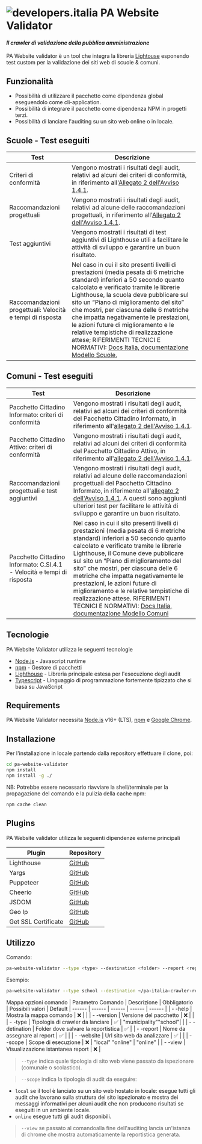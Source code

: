 # ![developers.italia](https://avatars1.githubusercontent.com/u/15377824?s=36&v=4 "developers.italia") PA Website Validator

#### _Il crawler di validazione della pubblica amministrazione_

PA Website validator è un tool che integra la libreria [Lightouse][lighthouse] esponendo test custom per la validazione dei siti web di scuole & comuni.

## Funzionalità

- Possibilità di utilizzare il pacchetto come dipendenza global eseguendolo come cli-application.
- Possibilità di integrare il pacchetto come dipendenza NPM in progetti terzi.
- Possibilità di lanciare l'auditing su un sito web online o in locale.

## Scuole - Test eseguiti

| Test                                                      | Descrizione |
| --------------------------------------------------------- | ----------- |
| Criteri di conformità                                     | Vengono mostrati i risultati degli audit, relativi ad alcuni dei criteri di conformità, in riferimento all'[Allegato 2 dell'Avviso 1.4.1](https://areariservata.padigitale2026.gov.it/Pa_digitale2026_dettagli_avviso?id=a017Q00000dk82wQAA#allegati).         |
| Raccomandazioni progettuali                               | Vengono mostrati i risultati degli audit, relativi ad alcune delle raccomandazioni progettuali, in riferimento all'[Allegato 2 dell'Avviso 1.4.1](https://areariservata.padigitale2026.gov.it/Pa_digitale2026_dettagli_avviso?id=a017Q00000dk82wQAA#allegati).         |
| Test aggiuntivi                                           | Vengono mostrati i risultati di test aggiuntivi di Lighthouse utili a facilitare le attività di sviluppo e garantire un buon risultato.         |
| Raccomandazioni progettuali: Velocità e tempi di risposta | Nel caso in cui il sito presenti livelli di prestazioni (media pesata di 6 metriche standard) inferiori a 50 secondo quanto calcolato e verificato tramite le librerie Lighthouse, la scuola deve pubblicare sul sito un “Piano di miglioramento del sito” che mostri, per ciascuna delle 6 metriche che impatta negativamente le prestazioni, le azioni future di miglioramento e le relative tempistiche di realizzazione attese; RIFERIMENTI TECNICI E NORMATIVI: [Docs Italia, documentazione Modello Scuole.](https://docs.italia.it/italia/designers-italia/design-scuole-docs/it/v2022.1/index.html)         |

## Comuni - Test eseguiti

| Test                                                      | Descrizione |
| --------------------------------------------------------- | ----------- |
| Pacchetto Cittadino Informato: criteri di conformità                                    | Vengono mostrati i risultati degli audit, relativi ad alcuni dei criteri di conformità del Pacchetto Cittadino Informato, in riferimento all'[allegato 2 dell'Avviso 1.4.1](https://areariservata.padigitale2026.gov.it/Pa_digitale2026_dettagli_avviso?id=a017Q00000dk829QAA#allegati).         |
| Pacchetto Cittadino Attivo: criteri di conformità                               | Vengono mostrati i risultati degli audit, relativi ad alcuni dei criteri di conformità del Pacchetto Cittadino Attivo, in riferimento all'[allegato 2 dell'Avviso 1.4.1](https://www.nic.it/sites/default/files/docs/comuni_list.html).         |
| Raccomandazioni progettuali e test aggiuntivi                                          | Vengono mostrati i risultati degli audit, relativi ad alcune delle raccomandazioni progettuali del Pacchetto Cittadino Informato, in riferimento all'[allegato 2 dell'Avviso 1.4.1](https://areariservata.padigitale2026.gov.it/Pa_digitale2026_dettagli_avviso?id=a017Q00000dk829QAA#allegati). A questi sono aggiunti ulteriori test per facilitare le attività di sviluppo e garantire un buon risultato.         |
| Pacchetto Cittadino Informato: C.SI.4.1 - Velocità e tempi di risposta | Nel caso in cui il sito presenti livelli di prestazioni (media pesata di 6 metriche standard) inferiori a 50 secondo quanto calcolato e verificato tramite le librerie Lighthouse, il Comune deve pubblicare sul sito un “Piano di miglioramento del sito” che mostri, per ciascuna delle 6 metriche che impatta negativamente le prestazioni, le azioni future di miglioramento e le relative tempistiche di realizzazione attese. RIFERIMENTI TECNICI E NORMATIVI: [Docs Italia, documentazione Modello Comuni](https://docs.italia.it/italia/designers-italia/design-comuni-docs/)         |

## Tecnologie

PA Website Validator utilizza le seguenti tecnologie

- [Node.js] - Javascript runtime
- [npm] - Gestore di pacchetti
- [Lighthouse] - Libreria principale estesa per l'esecuzione degli audit
- [Typescript] - Linguaggio di programmazione fortemente tipizzato che si basa su JavaScript

## Requirements

PA Website Validator necessita [Node.js](https://nodejs.org/it/) v16+ (LTS), [npm] e [Google Chrome](https://www.google.com/chrome/).

## Installazione

Per l'installazione in locale partendo dalla repository effettuare il clone, poi:

```sh
cd pa-website-validator
npm install
npm install -g ./
```

NB: Potrebbe essere necessario riavviare la shell/terminale per la propagazione del comando e la pulizia della cache npm:

```sh
npm cache clean
```

## Plugins

PA Website validator utilizza le seguenti dipendenze esterne principali

| Plugin              | Repository                        |
| ------------------- | --------------------------------- |
| Lighthouse          | [GitHub][lighthouse-url]          |
| Yargs               | [GitHub][yargs-url]               |
| Puppeteer           | [GitHub][puppeteer-url]           |
| Cheerio             | [GitHub][cheerio-url]             |
| JSDOM               | [GitHub][jsdom-url]               |
| Geo Ip              | [GitHub][geoip-url]               |
| Get SSL Certificate | [GitHub][get-ssl-certificate-url] |

## Utilizzo

Comando:

```bash
pa-website-validator --type <type> --destination <folder> --report <report_name> --website <url> --scope <local|online|local-information-architecture|online-information-architecture[online]> --view
```

Esempio:

```bash
pa-website-validator --type school --destination ~/pa-italia-crawler-reports --report myreport --website https://www.ismonnet.edu.it/ --scope online --view
```

Mappa opzioni comando
| Parametro Comando | Descrizione | Obbligatorio | Possibili valori | Default
| ------ | ------ | ------ | ------ | ------ |
| - -help | Mostra la mappa comando | ❌ | |
| - -version | Versione del pacchetto | ❌ | |
| - -type | Tipologia di crawler da lanciare | ✅ | "municipality""school"| |
| - -detination | Folder dove salvare la reportistica | ✅ |
| - -report | Nome da assegnare al report | ✅ | |
| - -website | Url sito web da analizzare | ✅ | |
| - -scope | Scope di esecuzione | ❌ | "local" "online" | "online" |
| - -view | Visualizzazione istantanea report | ❌ |

> `--type` indica quale tipologia di sito web viene passato da ispezionare (comunale o scolastico).


> `--scope` indica la tipologia di audit da eseguire:
- `local` se il tool è lanciato su un sito web hostato in locale: esegue tutti gli audit che lavorano sulla struttura del sito ispezionato e mostra dei messaggi informativi per alcuni audit che non producono risultati se eseguiti in un ambiente locale.
- `online` esegue tutti gli audit disponibili.


> `--view` se passato al comandoalla fine dell'auditing lancia un'istanza di chrome che mostra automaticamente la reportistica generata.

[lighthouse]: https://www.npmjs.com/package/lighthouse
[node.js]: http://nodejs.org
[npm]: https://www.npmjs.com/
[typescript]: https://www.typescriptlang.org/
[repository]: https://github.com/italia/pa-website-validator/
[yargs-url]: https://github.com/yargs/yargs
[lighthouse-url]: https://github.com/GoogleChrome/lighthouse
[puppeteer-url]: https://github.com/puppeteer/puppeteer
[cheerio-url]: https://github.com/cheeriojs/cheerio
[jsdom-url]: https://github.com/jsdom/jsdom
[geoip-url]: https://github.com/geoip-lite/node-geoip
[get-ssl-certificate-url]: https://github.com/johncrisostomo/get-ssl-certificate
